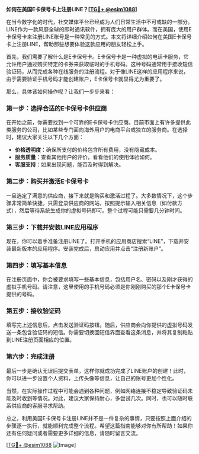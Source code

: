 **如何在美国E卡保号卡上注册LINE？[[TG💪+ @esim1088](https://t.me/s/esim1088)]**

在当今数字化的时代，社交媒体平台已经成为人们日常生活中不可或缺的一部分。LINE作为一款风靡全球的即时通讯软件，拥有庞大的用户群体。而在美国，使用E卡保号卡来注册LINE账号是一种常见的方式。本文将详细介绍如何在美国E卡保号卡上注册LINE，帮助那些想要体验这款应用的朋友轻松上手。

首先，我们需要了解什么是E卡保号卡。E卡保号卡是一种虚拟的电话卡服务，它允许用户通过购买特定的卡券来获取临时的手机号码。这种号码通常用于接收短信验证码，从而完成各种在线服务的注册流程。对于像LINE这样的应用程序来说，由于需要验证手机号码才能创建账户，E卡保号卡就显得尤为重要了。

那么，具体该如何操作呢？让我们一步步来看：

### 第一步：选择合适的E卡保号卡供应商

在开始之前，你需要找到一个可靠的E卡保号卡供应商。目前市面上有许多提供此类服务的公司，比如某些专门面向海外用户的电商平台或独立的服务商。在选择时，建议大家关注以下几个方面：
- **价格透明度**：确保所支付的价格包含所有费用，没有隐藏成本。
- **服务质量**：查看其他用户的评价，看看他们的使用体验如何。
- **客服支持**：如果出现问题，能否及时得到解决。

### 第二步：购买并激活E卡保号卡

一旦选定了满意的供应商，接下来就是购买和激活过程了。大多数情况下，这个步骤非常简单快捷。只需登录供应商的网站，按照提示输入相关信息（如付款方式），然后等待系统生成你的虚拟号码即可。整个过程可能只需要几分钟时间。

### 第三步：下载并安装LINE应用程序

现在，你可以着手准备注册LINE了。打开手机的应用商店搜索“LINE”，下载并安装最新版本的应用程序。安装完成后，启动应用并点击“注册新账户”。

### 第四步：填写基本信息

在注册页面中，你会被要求填写一些基本信息，包括用户名、密码以及刚才获得的虚拟手机号码。请注意，这里使用的手机号码必须是你刚刚购买的那个E卡保号卡提供的号码。

### 第五步：接收验证码

填写完上述信息后，点击发送验证码按钮。随后，供应商会向你提供的虚拟号码发送一条包含验证码的短信。你需要切换回短信界面查看这条消息，并将其复制粘贴到LINE注册页面相应的位置。

### 第六步：完成注册

最后一步是确认无误后提交表单，这样你就成功完成了LINE账户的创建！此时，你可以进一步设置个人资料，上传头像等信息，让自己的账号更加个性化。

当然，在实际操作过程中可能会遇到各种问题，例如网络连接不稳定导致验证码未能及时收到等情况。对此，建议大家保持耐心，多尝试几次。同时，也可以随时联系供应商的客服寻求帮助。

总之，利用美国E卡保号卡注册LINE并不是一件复杂的事情，只要按照上面介绍的步骤逐一执行，就能顺利完成整个流程。希望这篇指南能够对你有所帮助！如果你还有任何疑问或者需要更多详细的信息，请随时留言交流。

[[TG💪+ @esim1088](https://t.me/s/esim1088) ![Image](https://i.postimg.cc/4NQfJmqS/Snipaste-2025-05-13-00-14-12.png)]